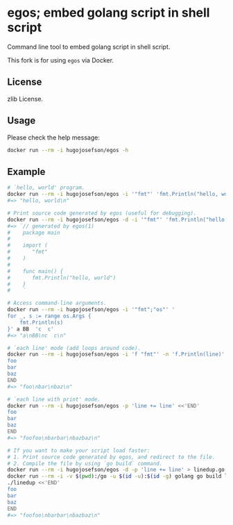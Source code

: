 egos; embed golang script in shell script
=========================================

Command line tool to embed golang script in shell script.

This fork is for using `egos` via Docker.

License
-------

zlib License.


Usage
-----

Please check the help message:

```bash
docker run --rm -i hugojosefson/egos -h
```

Example
-------

```sh
# `hello, world' program.
docker run --rm -i hugojosefson/egos -i '"fmt"' 'fmt.Println("hello, world")'
#=> "hello, world\n"

# Print source code generated by egos (useful for debugging).
docker run --rm -i hugojosefson/egos -d -i '"fmt"' 'fmt.Println("hello, world")'
#=> `// generated by egos(1)
#    package main
#
#    import (
#    	"fmt"
#    )
#
#    func main() {
#    	fmt.Println("hello, world")
#    }
#    `

# Access command-line arguments.
docker run --rm -i hugojosefson/egos -i '"fmt";"os"' '
for _, s := range os.Args {
    fmt.Println(s)
}' a BB  'c  c'
#=> "a\nBB\nc  c\n"

# `each line' mode (add loops around code).
docker run --rm -i hugojosefson/egos -i 'f "fmt"' -n 'f.Println(line)' <<'END'
foo
bar
baz
END
#=> "foo\nbar\nbaz\n"

# `each line with print' mode.
docker run --rm -i hugojosefson/egos -p 'line += line' <<'END'
foo
bar
baz
END
#=> "foofoo\nbarbar\nbazbaz\n"

# If you want to make your script load faster:
# 1. Print source code generated by egos, and redirect to the file.
# 2. Compile the file by using `go build` command.
docker run --rm -i hugojosefson/egos -d -p 'line += line' > linedup.go
docker run --rm -i -v $(pwd):/go -u $(id -u):$(id -g) golang go build linedup.go
./linedup <<'END'
foo
bar
baz
END
#=> "foofoo\nbarbar\nbazbaz\n"
```
